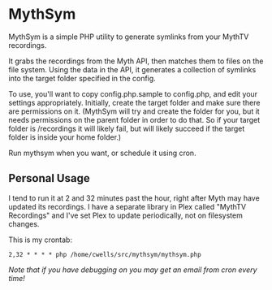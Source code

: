 # MythSym

MythSym is a simple PHP utility to generate symlinks from your MythTV recordings.

It grabs the recordings from the Myth API, then matches them to files on the file system. Using the data in the API, it generates a collection of symlinks into the target folder specified in the config. 

To use, you'll want to copy config.php.sample to config.php, and edit your settings appropriately. Initially, create the target folder and make sure there are permissions on it. (MythSym will try and create the folder for you, but it needs permissions on the parent folder in order to do that. So if your target folder is /recordings it will likely fail, but will likely succeed if the target folder is inside your home folder.)  

Run mythsym when you want, or schedule it using cron. 

## Personal Usage
I tend to run it at 2 and 32 minutes past the hour, right after Myth may have updated its recordings. I have a separate library in Plex called "MythTV Recordings" and I've set Plex to update periodically, not on filesystem changes.

This is my crontab:

`2,32 * * * * php /home/cwells/src/mythsym/mythsym.php`

_Note that if you have debugging on you may get an email from cron every time!_